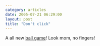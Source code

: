 ```yaml
---
category: articles
date: 2005-07-21 06:29:00
layout: post
title: "Don't click"
---
```


A all new <a href="http://www.dontclick.it">ball game</a>! Look mom, no fingers!
